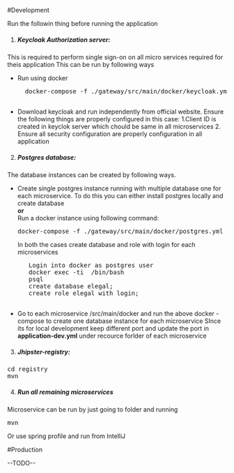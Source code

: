 #Development 

Run the followin thing before running the application

1. <h5>Keycloak Authorization server:</h5> 
This is required to perform single sign-on on all micro services required for theis application
This can be run by following ways
* Run using docker
    <pre>
    docker-compose -f ./gateway/src/main/docker/keycloak.yml up
    </pre>
* Download keycloak and run independently from official website.
  Ensure the following things are properly configured in this case:
  1.Client ID is created in keyclok server which chould be same in all microservices
  2. Ensure all security configuration are properly configuration in all application 
    
   
2. <h5>Postgres database:</h5>
The database instances can be created by following ways.<br /> 
* Create single postgres instance running with multiple database one for each microservice.
 To do this you can either install postgres locally and create database
 <br/><strong>or</strong><br/>
 Run a docker instance using following command:<br/>
    <pre>docker-compose -f ./gateway/src/main/docker/postgres.yml up</pre>
    In both the cases create database and role with login for each microservices
    <br />
    <pre>
     Login into docker as postgres user
     docker exec -ti <postgres docker name> /bin/bash
     psql
     create database elegal;
     create role elegal with login;
     </pre>
* Go to each microservice /src/main/docker and run the above docker -compose to create one database instance for each microservice
  SInce its for local development keep different port and update the port in <strong>application-dev.yml</strong> under recource forlder of each microservice
  
3. <h5>Jhipster-registry:</h5>
<pre>
cd registry
mvn
</pre>

4. <h5>Run all remaining microservices</h5>
Microservice can be run by just going to folder and running <pre>mvn</pre>
Or use spring profile and run from IntelliJ


#Production 

--TODO--
     
